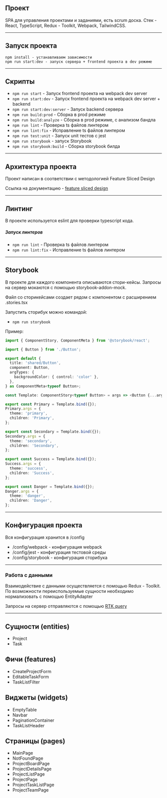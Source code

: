 ## Проект

SPA для управления проектами и заданиями, есть scrum доска. Стек - React, TypeScript, Redux - Toolkit, Webpack, TailwindCSS.

----

## Запуск проекта

```
npm install - устанавливаем зависимости
npm run start:dev - запуск сервера + frontend проекта в dev режиме
```

----

## Скрипты

- `npm run start` - Запуск frontend проекта на webpack dev server
- `npm run start:dev` - Запуск frontend проекта на webpack dev server + backend
- `npm run start:dev:server` - Запуск backend сервера
- `npm run build:prod` - Сборка в prod режиме
- `npm run build:analyze` - Сборка в prod режиме, с анализом бандла
- `npm run lint` - Проверка ts файлов линтером
- `npm run lint:fix` - Исправление ts файлов линтером
- `npm run test:unit` - Запуск unit тестов с jest
- `npm run storybook` - запуск Storybook
- `npm run storybook:build` - Сборка storybook билда

----

## Архитектура проекта

Проект написан в соответствии с методологией Feature Sliced Design

Ссылка на документацию - [feature sliced design](https://feature-sliced.design/docs/get-started/tutorial)

----

## Линтинг

В проекте используется eslint для проверки typescript кода.

##### Запуск линтеров

- `npm run lint` - Проверка ts файлов линтером
- `npm run lint:fix` - Исправление ts файлов линтером

----

## Storybook

В проекте для каждого компонента описываются стори-кейсы.
Запросы на сервер мокаются с помощью storybook-addon-mock.

Файл со сторикейсами создает рядом с компонентом с расширением .stories.tsx

Запустить сторибук можно командой:
- `npm run storybook`

Пример:

```typescript jsx
import { ComponentStory, ComponentMeta } from '@storybook/react';

import { Button } from './Button';

export default {
  title: 'shared/Button',
  component: Button,
  argTypes: {
    backgroundColor: { control: 'color' },
  },
} as ComponentMeta<typeof Button>;

const Template: ComponentStory<typeof Button> = args => <Button {...args} />;

export const Primary = Template.bind({});
Primary.args = {
  theme: 'primary',
  children: 'Primary',
};

export const Secondary = Template.bind({});
Secondary.args = {
  theme: 'secondary',
  children: 'Secondary',
};

export const Success = Template.bind({});
Success.args = {
  theme: 'success',
  children: 'Success',
};

export const Danger = Template.bind({});
Danger.args = {
  theme: 'danger',
  children: 'Danger',
};
```
----

## Конфигурация проекта

Вся конфигурация хранится в /config
- /config/webpack - конфигурация webpack
- /config/jest - конфигурация тестовой среды
- /config/storybook - конфигурация сторибука

----

### Работа с данными

Взаимодействие с данными осуществляется с помощью Redux - Toolkit.
По возможности переиспользуемые сущности необходимо нормализовать с помощью EntityAdapter

Запросы на сервер отправляются с помощью [RTK query](/src/shared/api/rtkApi.ts)

----

## Сущности (entities)

- Project
- Task

## Фичи (features)

- CreateProjectForm
- EditableTaskForm
- TaskListFilter

## Виджеты (widgets)

- EmptyTable
- Navbar
- PaginationContainer
- TaskListHeader

## Страницы (pages)

- MainPage
- NotFoundPage
- ProjectBoardPage
- ProjectDetailsPage
- ProjectListPage
- ProjectPage
- ProjectTaskListPage
- ProjectTeamPage